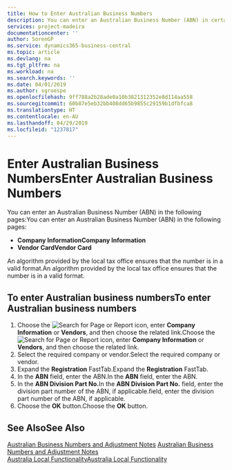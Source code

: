 ```yaml
---
title: How to Enter Australian Business Numbers
description: You can enter an Australian Business Number (ABN) in certain pages.
services: project-madeira
documentationcenter: ''
author: SorenGP
ms.service: dynamics365-business-central
ms.topic: article
ms.devlang: na
ms.tgt_pltfrm: na
ms.workload: na
ms.search.keywords: ''
ms.date: 04/01/2019
ms.author: sgroespe
ms.openlocfilehash: 9ff788a2b28ade0a10b3821312352e8d114aa558
ms.sourcegitcommit: 60b87e5eb32bb408dd65b9855c29159b1dfbfca8
ms.translationtype: HT
ms.contentlocale: en-AU
ms.lasthandoff: 04/29/2019
ms.locfileid: "1237817"
---
```

# <a name="enter-australian-business-numbers"></a><span data-ttu-id="8cb54-103">Enter Australian Business Numbers</span><span class="sxs-lookup"><span data-stu-id="8cb54-103">Enter Australian Business Numbers</span></span>
<span data-ttu-id="8cb54-104">You can enter an Australian Business Number (ABN) in the following pages:</span><span class="sxs-lookup"><span data-stu-id="8cb54-104">You can enter an Australian Business Number (ABN) in the following pages:</span></span>  

- <span data-ttu-id="8cb54-105">**Company Information**</span><span class="sxs-lookup"><span data-stu-id="8cb54-105">**Company Information**</span></span>  
- <span data-ttu-id="8cb54-106">**Vendor Card**</span><span class="sxs-lookup"><span data-stu-id="8cb54-106">**Vendor Card**</span></span>  

<span data-ttu-id="8cb54-107">An algorithm provided by the local tax office ensures that the number is in a valid format.</span><span class="sxs-lookup"><span data-stu-id="8cb54-107">An algorithm provided by the local tax office ensures that the number is in a valid format.</span></span>  

## <a name="to-enter-australian-business-numbers"></a><span data-ttu-id="8cb54-108">To enter Australian business numbers</span><span class="sxs-lookup"><span data-stu-id="8cb54-108">To enter Australian business numbers</span></span>  

1.  <span data-ttu-id="8cb54-109">Choose the ![Search for Page or Report](../../media/ui-search/search_small.png "Search for Page or Report icon") icon, enter **Company Information** or **Vendors**, and then choose the related link.</span><span class="sxs-lookup"><span data-stu-id="8cb54-109">Choose the ![Search for Page or Report](../../media/ui-search/search_small.png "Search for Page or Report icon") icon, enter **Company Information** or **Vendors**, and then choose the related link.</span></span>  
2.  <span data-ttu-id="8cb54-110">Select the required company or vendor.</span><span class="sxs-lookup"><span data-stu-id="8cb54-110">Select the required company or vendor.</span></span>  
3.  <span data-ttu-id="8cb54-111">Expand the **Registration** FastTab.</span><span class="sxs-lookup"><span data-stu-id="8cb54-111">Expand the **Registration** FastTab.</span></span>  
4.  <span data-ttu-id="8cb54-112">In the **ABN** field, enter the ABN.</span><span class="sxs-lookup"><span data-stu-id="8cb54-112">In the **ABN** field, enter the ABN.</span></span>  
5.  <span data-ttu-id="8cb54-113">In the **ABN Division Part No.**</span><span class="sxs-lookup"><span data-stu-id="8cb54-113">In the **ABN Division Part No.**</span></span> <span data-ttu-id="8cb54-114">field, enter the division part number of the ABN, if applicable.</span><span class="sxs-lookup"><span data-stu-id="8cb54-114">field, enter the division part number of the ABN, if applicable.</span></span>  
6.  <span data-ttu-id="8cb54-115">Choose the **OK** button.</span><span class="sxs-lookup"><span data-stu-id="8cb54-115">Choose the **OK** button.</span></span>  

## <a name="see-also"></a><span data-ttu-id="8cb54-116">See Also</span><span class="sxs-lookup"><span data-stu-id="8cb54-116">See Also</span></span>  
 <span data-ttu-id="8cb54-117">[Australian Business Numbers and Adjustment Notes](australian-business-numbers-and-adjustment-notes.md) </span><span class="sxs-lookup"><span data-stu-id="8cb54-117">[Australian Business Numbers and Adjustment Notes](australian-business-numbers-and-adjustment-notes.md) </span></span>  
 [<span data-ttu-id="8cb54-118">Australia Local Functionality</span><span class="sxs-lookup"><span data-stu-id="8cb54-118">Australia Local Functionality</span></span>](australia-local-functionality.md)
